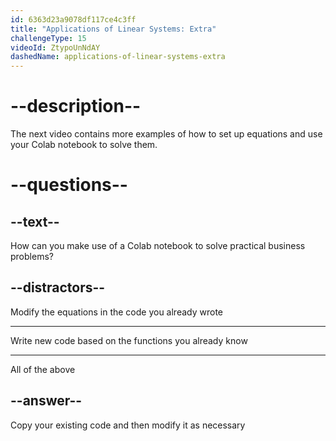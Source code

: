 ```yaml
---
id: 6363d23a9078df117ce4c3ff
title: "Applications of Linear Systems: Extra"
challengeType: 15
videoId: ZtypoUnNdAY
dashedName: applications-of-linear-systems-extra
---
```


# --description--

The next video contains more examples of how to set up equations and use your Colab notebook to solve them.

# --questions--

## --text--

How can you make use of a Colab notebook to solve practical business problems?

## --distractors--

Modify the equations in the code you already wrote

---

Write new code based on the functions you already know

---

All of the above

## --answer--

Copy your existing code and then modify it as necessary

